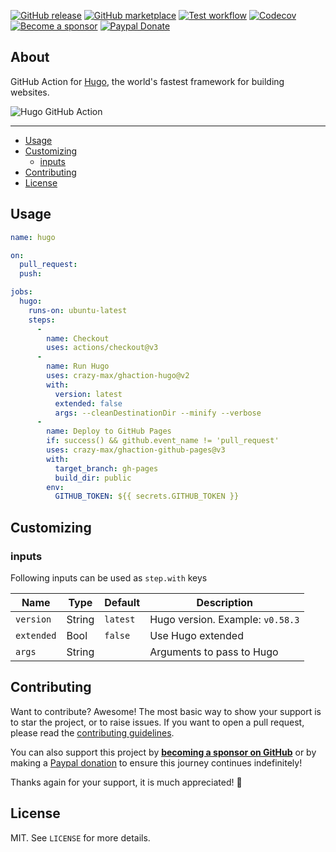 [![GitHub release](https://img.shields.io/github/release/crazy-max/ghaction-hugo.svg?style=flat-square)](https://github.com/crazy-max/ghaction-hugo/releases/latest)
[![GitHub marketplace](https://img.shields.io/badge/marketplace-hugo--github--action-blue?logo=github&style=flat-square)](https://github.com/marketplace/actions/hugo-github-action)
[![Test workflow](https://img.shields.io/github/actions/workflow/status/crazy-max/ghaction-hugo/test.yml?branch=master&label=test&logo=github&style=flat-square)](https://github.com/crazy-max/ghaction-hugo/actions?workflow=test)
[![Codecov](https://img.shields.io/codecov/c/github/crazy-max/ghaction-hugo?logo=codecov&style=flat-square)](https://codecov.io/gh/crazy-max/ghaction-hugo)
[![Become a sponsor](https://img.shields.io/badge/sponsor-crazy--max-181717.svg?logo=github&style=flat-square)](https://github.com/sponsors/crazy-max)
[![Paypal Donate](https://img.shields.io/badge/donate-paypal-00457c.svg?logo=paypal&style=flat-square)](https://www.paypal.me/crazyws)

## About

GitHub Action for [Hugo](https://gohugo.io/), the world's fastest framework for building websites.

![Hugo GitHub Action](.github/ghaction-hugo.png)

___

* [Usage](#usage)
* [Customizing](#customizing)
  * [inputs](#inputs)
* [Contributing](#contributing)
* [License](#license)

## Usage

```yaml
name: hugo

on:
  pull_request:
  push:

jobs:
  hugo:
    runs-on: ubuntu-latest
    steps:
      -
        name: Checkout
        uses: actions/checkout@v3
      -
        name: Run Hugo
        uses: crazy-max/ghaction-hugo@v2
        with:
          version: latest
          extended: false
          args: --cleanDestinationDir --minify --verbose
      -
        name: Deploy to GitHub Pages
        if: success() && github.event_name != 'pull_request'
        uses: crazy-max/ghaction-github-pages@v3
        with:
          target_branch: gh-pages
          build_dir: public
        env:
          GITHUB_TOKEN: ${{ secrets.GITHUB_TOKEN }}
```

## Customizing

### inputs

Following inputs can be used as `step.with` keys

| Name          | Type    | Default   | Description                      |
|---------------|---------|-----------|----------------------------------|
| `version`     | String  | `latest`  | Hugo version. Example: `v0.58.3` |
| `extended`    | Bool    | `false`   | Use Hugo extended                |
| `args`        | String  |           | Arguments to pass to Hugo        |

## Contributing

Want to contribute? Awesome! The most basic way to show your support is to star the project, or to raise issues. If
you want to open a pull request, please read the [contributing guidelines](.github/CONTRIBUTING.md).

You can also support this project by [**becoming a sponsor on GitHub**](https://github.com/sponsors/crazy-max) or by
making a [Paypal donation](https://www.paypal.me/crazyws) to ensure this journey continues indefinitely!

Thanks again for your support, it is much appreciated! :pray:

## License

MIT. See `LICENSE` for more details.
